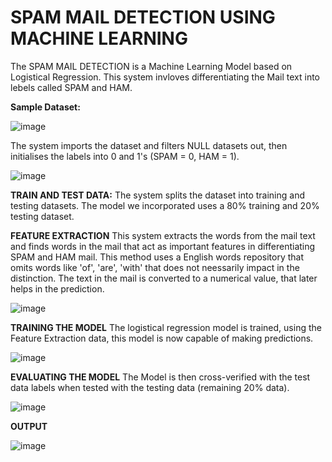 # SPAM MAIL DETECTION USING MACHINE LEARNING

The SPAM MAIL DETECTION is a Machine Learning Model based on Logistical Regression. This system invloves differentiating the Mail text into lebels called SPAM and HAM.

**Sample Dataset:**

![image](https://github.com/ckarthik1610/SPAM-MAIL-DETECTION-USING-ML/assets/160818854/7c98f711-08a3-481d-a4a4-502be8392040)

The system imports the dataset and filters NULL datasets out, then initialises the labels into 0 and 1's (SPAM = 0, HAM = 1).

![image](https://github.com/ckarthik1610/SPAM-MAIL-DETECTION-USING-ML/assets/160818854/66d72c46-7b92-4683-bea9-f7f084130362)


**TRAIN AND TEST DATA:**
        The system splits the dataset into training and testing datasets. The model we incorporated uses a 80% training and 20% testing dataset.

**FEATURE EXTRACTION**
        This system extracts the words from the mail text and finds words in the mail that act as important features in differentiating SPAM and HAM mail. This method uses a English words repository that omits words like 'of', 'are', 'with' that does not neessarily impact in the distinction. The text in the mail is converted to a numerical value, that later helps in the prediction.

![image](https://github.com/ckarthik1610/SPAM-MAIL-DETECTION-USING-ML/assets/160818854/d3462943-02a6-4456-aa9a-15b1af6a2018)

**TRAINING THE MODEL**
        The logistical regression model is trained, using the Feature Extraction data, this model is now capable of making predictions.

![image](https://github.com/ckarthik1610/SPAM-MAIL-DETECTION-USING-ML/assets/160818854/f6e292e7-f01f-4738-a072-32888d061d5d)


**EVALUATING THE MODEL**
        The Model is then cross-verified with the test data labels when tested with the testing data (remaining 20% data). 

![image](https://github.com/ckarthik1610/SPAM-MAIL-DETECTION-USING-ML/assets/160818854/66a1b6ba-7719-4868-aae1-e132eb23fee7)

**OUTPUT**

![image](https://github.com/ckarthik1610/SPAM-MAIL-DETECTION-USING-ML/assets/160818854/948865ed-d303-4c2b-ace4-d8c2a8f5349e)





